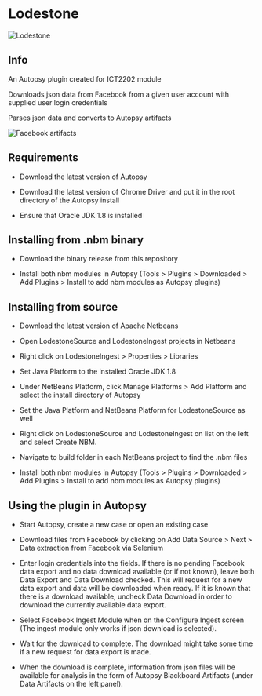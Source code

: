 # Lodestone
![Lodestone](https://user-images.githubusercontent.com/91124693/199466991-e15412e7-4da0-4b38-85d3-159c78024f90.png)
## Info
An Autopsy plugin created for ICT2202 module

Downloads json data from Facebook from a given user account with supplied user login credentials

Parses json data and converts to Autopsy artifacts

![Facebook artifacts](https://user-images.githubusercontent.com/91124693/200100500-637c16ae-0ef9-46b2-8f33-ed7d3cb4be75.jpg)

## Requirements
- Download the latest version of Autopsy

- Download the latest version of Chrome Driver and put it in the root directory of the Autopsy install

- Ensure that Oracle JDK 1.8 is installed

## Installing from .nbm binary
- Download the binary release from this repository

- Install both nbm modules in Autopsy (Tools > Plugins > Downloaded > Add Plugins > Install to add nbm modules as Autopsy plugins)

## Installing from source
- Download the latest version of Apache Netbeans

- Open LodestoneSource and LodestoneIngest projects in Netbeans

- Right click on LodestoneIngest > Properties > Libraries

- Set Java Platform to the installed Oracle JDK 1.8

- Under NetBeans Platform, click Manage Platforms > Add Platform and select the install directory of Autopsy

- Set the Java Platform and NetBeans Platform for LodestoneSource as well

- Right click on LodestoneSource and LodestoneIngest on list on the left and select Create NBM.

- Navigate to build folder in each NetBeans project to find the .nbm files

- Install both nbm modules in Autopsy (Tools > Plugins > Downloaded > Add Plugins > Install to add nbm modules as Autopsy plugins)

## Using the plugin in Autopsy
- Start Autopsy, create a new case or open an existing case

- Download files from Facebook by clicking on Add Data Source > Next > Data extraction from Facebook via Selenium

- Enter login credentials into the fields. If there is no pending Facebook data export and no data download available (or if not known), leave both Data Export and Data Download checked. This will request for a new data export and data will be downloaded when ready. If it is known that there is a download available, uncheck Data Download in order to download the currently available data export.

- Select Facebook Ingest Module when on the Configure Ingest screen (The ingest module only works if json download is selected). 

- Wait for the download to complete. The download might take some time if a new request for data export is made.

- When the download is complete, information from json files will be available for analysis in the form of Autopsy Blackboard Artifacts (under Data Artifacts on the left panel).

